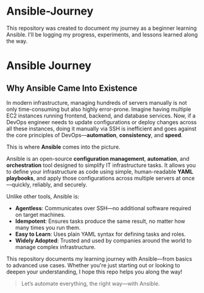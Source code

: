 # Ansible-Journey
 This repository was created to document my journey as a beginner learning Ansible. I'll be logging my progress, experiments, and lessons learned along the way.

# Ansible Journey

## Why Ansible Came Into Existence

In modern infrastructure, managing hundreds of servers manually is not only time-consuming but also highly error-prone. Imagine having multiple EC2 instances running frontend, backend, and database services. Now, if a DevOps engineer needs to update configurations or deploy changes across all these instances, doing it manually via SSH is inefficient and goes against the core principles of DevOps—**automation**, **consistency**, and **speed**.

This is where **Ansible** comes into the picture.

Ansible is an open-source **configuration management**, **automation**, and **orchestration** tool designed to simplify IT infrastructure tasks. It allows you to define your infrastructure as code using simple, human-readable **YAML playbooks**, and apply those configurations across multiple servers at once—quickly, reliably, and securely.

Unlike other tools, Ansible is:
- **Agentless**: Communicates over SSH—no additional software required on target machines.
- **Idempotent**: Ensures tasks produce the same result, no matter how many times you run them.
- **Easy to Learn**: Uses plain YAML syntax for defining tasks and roles.
- **Widely Adopted**: Trusted and used by companies around the world to manage complex infrastructure.

This repository documents my learning journey with Ansible—from basics to advanced use cases. Whether you're just starting out or looking to deepen your understanding, I hope this repo helps you along the way!

> Let’s automate everything, the right way—with Ansible.
